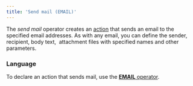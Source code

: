 ```yaml
---
title: 'Send mail (EMAIL)'
---
```


The *send mail* operator creates an [action](Actions.md) that sends an email to the specified email addresses. As with any email, you can define the sender, recipient, body text,  attachment files with specified names and other parameters.

### Language

To declare an action that sends mail, use the [**EMAIL** operator](EMAIL_operator.md).

